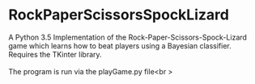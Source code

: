 # RockPaperScissorsSpockLizard
A Python 3.5 Implementation of the Rock-Paper-Scissors-Spock-Lizard game which learns how to beat players using a Bayesian classifier.<br />
Requires the TKinter library.<br /><br />
The program is run via the playGame.py file<br \>
